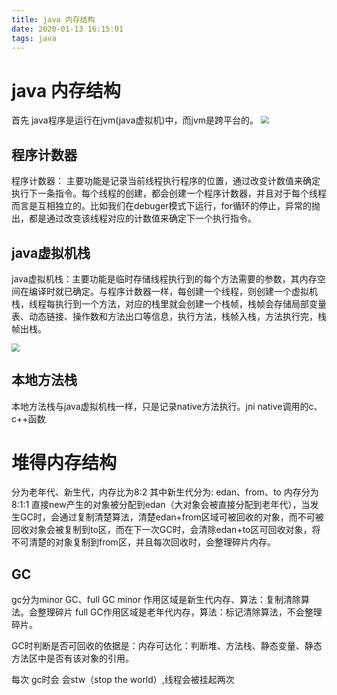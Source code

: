 ```yaml
---
title: java 内存结构
date: 2020-01-13 16:15:01
tags: java
---
```


# java 内存结构

首先 java程序是运行在jvm(java虚拟机)中，而jvm是跨平台的。
<img src='../../../images/java.jpg' style="zoom:80%" />

## 程序计数器

程序计数器： 主要功能是记录当前线程执行程序的位置，通过改变计数值来确定执行下一条指令。每个线程的创建，都会创建一个程序计数器，并且对于每个线程而言是互相独立的。比如我们在debuger模式下运行，for循环的停止，异常的抛出，都是通过改变该线程对应的计数值来确定下一个执行指令。

## java虚拟机栈

java虚拟机栈：主要功能是临时存储线程执行到的每个方法需要的参数，其内存空间在编译时就已确定。与程序计数器一样，每创建一个线程，则创建一个虚拟机栈，线程每执行到一个方法，对应的栈里就会创建一个栈帧，栈帧会存储局部变量表、动态链接、操作数和方法出口等信息，执行方法，栈帧入栈，方法执行完，栈帧出栈。

<img src='../../../images/gc_class.jpg' style="zoom:80%" />

## 本地方法栈

本地方法栈与java虚拟机栈一样，只是记录native方法执行。jni native调用的c、c++函数

# 堆得内存结构
分为老年代、新生代，内存比为8:2
其中新生代分为: edan、from、to 内存分为8:1:1
直接new产生的对象被分配到edan（大对象会被直接分配到老年代），当发生GC时，会通过复制清楚算法，清楚edan+from区域可被回收的对象，而不可被
回收对象会被复制到to区，而在下一次GC时，会清除edan+to区可回收对象，将不可清楚的对象复制到from区，并且每次回收时，会整理碎片内存。

## GC
gc分为minor GC、full GC
minor 作用区域是新生代内存、算法：复制清除算法。会整理碎片
full GC作用区域是老年代内存，算法：标记清除算法，不会整理碎片。

GC时判断是否可回收的依据是：内存可达化：判断堆、方法栈、静态变量、静态方法区中是否有该对象的引用。


每次 gc时会 会stw（stop the world）,线程会被挂起两次



 
